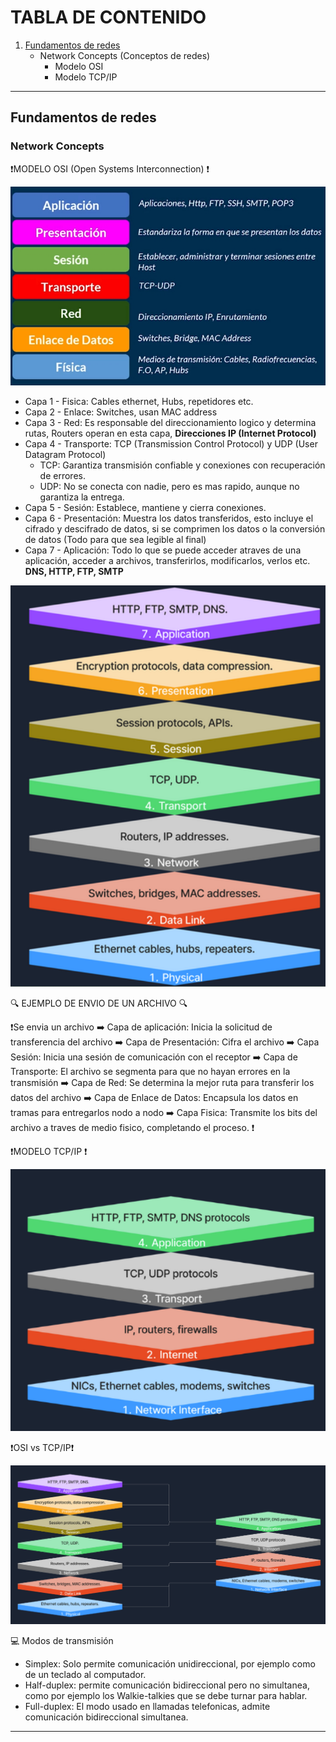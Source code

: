 # TABLA DE CONTENIDO

1. [Fundamentos de redes](#fundamentos-de-redes)
   - Network Concepts (Conceptos de redes)
     - Modelo OSI
     - Modelo TCP/IP

---

## Fundamentos de redes
### Network Concepts

❗MODELO OSI (Open Systems Interconnection) ❗

![Estructura Mundo Digital](../images/modelo-OSI.jpg)

- Capa 1 - Fisica: Cables ethernet, Hubs, repetidores etc.
- Capa 2 - Enlace: Switches, usan MAC address
- Capa 3 - Red: Es responsable del direccionamiento logico y determina rutas, Routers operan en esta capa, **Direcciones IP (Internet Protocol)**
- Capa 4 - Transporte: TCP (Transmission Control Protocol) y UDP (User Datagram Protocol)
     - TCP: Garantiza transmisión confiable y conexiones con recuperación de errores.
     - UDP: No se conecta con nadie, pero es mas rapido, aunque no garantiza la entrega.
- Capa 5 - Sesión: Establece, mantiene y cierra conexiones.
- Capa 6 - Presentación: Muestra los datos transferidos, esto incluye el cifrado y descifrado de datos, si se comprimen los datos o la conversión de datos (Todo para que sea legible al final)
- Capa 7 - Aplicación: Todo lo que se puede acceder atraves de una aplicación, acceder a archivos, transferirlos, modificarlos, verlos etc. **DNS, HTTP, FTP, SMTP**

![Estructura Mundo Digital](../images/modelo-OSI-2.png)

🔍 EJEMPLO DE ENVIO DE UN ARCHIVO 🔍

❗Se envia un archivo ➡️ Capa de aplicación: Inicia la solicitud de transferencia del archivo ➡️ Capa de Presentación: Cifra el archivo ➡️ Capa Sesión: Inicia una sesión de comunicación con el receptor ➡️ Capa de Transporte: El archivo se segmenta para que no hayan errores en la transmisión ➡️ Capa de Red: Se determina la mejor ruta para transferir los datos del archivo ➡️ Capa de Enlace de Datos: Encapsula los datos en tramas para entregarlos nodo a nodo ➡️ Capa Fisica: Transmite los bits del archivo a traves de medio fisico, completando el proceso. ❗

❗MODELO TCP/IP ❗

![Estructura Mundo Digital](../images/modelo-TCP-IP.png)

❗OSI vs TCP/IP❗

![Estructura Mundo Digital](../images/OSI-vs-TCP-IP.png)

💻 Modos de transmisión
- Simplex: Solo permite comunicación unidireccional, por ejemplo como de un teclado al computador.
- Half-duplex: permite comunicación bidireccional pero no simultanea, como por ejemplo los Walkie-talkies que se debe turnar para hablar.
- Full-duplex: El modo usado en llamadas telefonicas, admite comunicación bidireccional simultanea.

---
